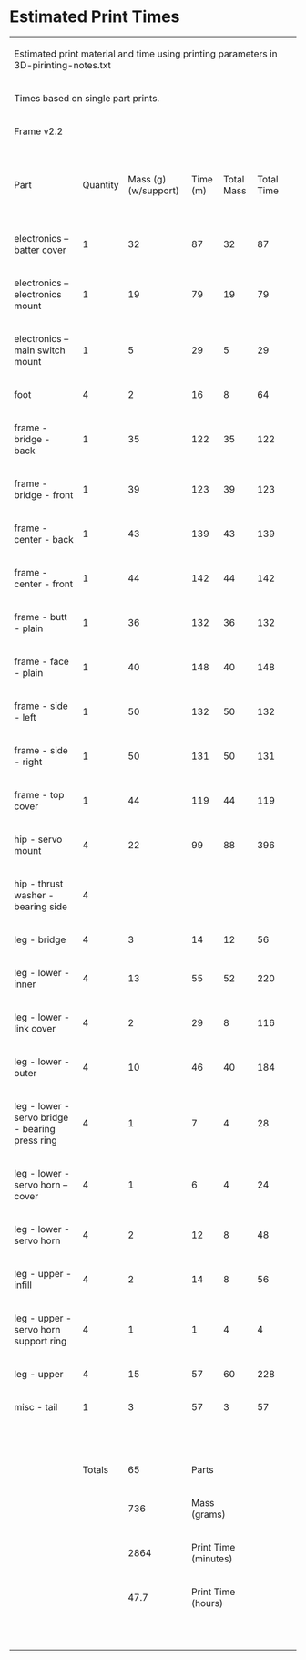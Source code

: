 # Estimated Print Times

<table>
    <colgroup>
        <col/>
        <col/>
        <col/>
        <col/>
        <col/>
        <col/>
        <col/>
    </colgroup>
    <tr>
        <td colspan="7"><p>Estimated print material and time using printing
            parameters in 3D-pirinting-notes.txt</p></td>
        </tr>
    <tr>
        <td colspan="7"><p>Times based on single part prints.</p></td>
        </tr>
    <tr>
        <td colspan="7"><p>Frame v2.2</p></td>
         </tr>
    <tr>
        <td> </td>
        <td> </td>
        <td> </td>
        <td class="Default"> </td>
        <td class="Default"> </td>
        <td class="Default"> </td>
        <td class="Default"> </td>
    </tr>
    <tr>
        <td class="ce1"><p>Part</p></td>
        <td class="ce1"><p>Quantity</p></td>
        <td class="ce1"><p>Mass (g) (w/support)</p></td>
        <td class="ce1"><p>Time (m)</p></td>
        <td class="ce1"><p>Total Mass</p></td>
        <td class="ce1"><p>Total Time</p></td>
        <td class="ce12"> </td>
    </tr>
    <tr>
        <td> </td>
        <td> </td>
        <td> </td>
        <td class="Default"> </td>
        <td class="ce9"> </td>
        <td class="Default"> </td>
        <td class="Default"> </td>
    </tr>
    <tr>
        <td><p>electronics – batter cover</p></td>
        <td  class="ce3"><p>1</p></td>
        <td  class="ce3"><p>32</p></td>
        <td  class="ce3"><p>87</p></td>
        <td  class="ce10"><p>32</p></td>
        <td  class="ce3"><p>87</p></td>
        <td class="Default"> </td>
    </tr>
    <tr>
        <td><p>electronics – electronics mount</p></td>
        <td  class="ce3"><p>1</p></td>
        <td  class="ce3"><p>19</p></td>
        <td  class="ce3"><p>79</p></td>
        <td  class="ce10"><p>19</p></td>
        <td  class="ce3"><p>79</p></td>
        <td class="Default"> </td>
    </tr>
    <tr>
        <td><p>electronics – main switch mount</p></td>
        <td  class="ce3"><p>1</p></td>
        <td  class="ce3"><p>5</p></td>
        <td  class="ce3"><p>29</p></td>
        <td  class="ce10"><p>5</p></td>
        <td  class="ce3"><p>29</p></td>
        <td class="Default"> </td>
    </tr>
    <tr>
        <td><p>foot</p></td>
        <td  class="ce3"><p>4</p></td>
        <td  class="ce3"><p>2</p></td>
        <td  class="ce3"><p>16</p></td>
        <td  class="ce10"><p>8</p></td>
        <td  class="ce3"><p>64</p></td>
        <td class="Default"> </td>
    </tr>
    <tr>
        <td><p>frame - bridge - back</p></td>
        <td  class="ce3"><p>1</p></td>
        <td  class="ce3"><p>35</p></td>
        <td  class="ce3"><p>122</p></td>
        <td  class="ce10"><p>35</p></td>
        <td  class="ce3"><p>122</p></td>
        <td class="Default"> </td>
    </tr>
    <tr>
        <td><p>frame - bridge - front</p></td>
        <td  class="ce3"><p>1</p></td>
        <td  class="ce3"><p>39</p></td>
        <td  class="ce3"><p>123</p></td>
        <td  class="ce10"><p>39</p></td>
        <td  class="ce3"><p>123</p></td>
        <td class="Default"> </td>
    </tr>
    <tr>
        <td><p>frame - center - back</p></td>
        <td  class="ce3"><p>1</p></td>
        <td  class="ce3"><p>43</p></td>
        <td  class="ce3"><p>139</p></td>
        <td  class="ce10"><p>43</p></td>
        <td  class="ce3"><p>139</p></td>
        <td class="Default"> </td>
    </tr>
    <tr>
        <td><p>frame - center - front</p></td>
        <td  class="ce3"><p>1</p></td>
        <td  class="ce3"><p>44</p></td>
        <td  class="ce3"><p>142</p></td>
        <td  class="ce10"><p>44</p></td>
        <td  class="ce3"><p>142</p></td>
        <td class="Default"> </td>
    </tr>
    <tr>
        <td><p>frame - butt - plain</p></td>
        <td  class="ce3"><p>1</p></td>
        <td  class="ce3"><p>36</p></td>
        <td  class="ce3"><p>132</p></td>
        <td  class="ce10"><p>36</p></td>
        <td  class="ce3"><p>132</p></td>
        <td class="Default"> </td>
    </tr>
    <tr>
        <td><p>frame - face - plain</p></td>
        <td  class="ce3"><p>1</p></td>
        <td  class="ce3"><p>40</p></td>
        <td  class="ce3"><p>148</p></td>
        <td  class="ce10"><p>40</p></td>
        <td  class="ce3"><p>148</p></td>
        <td class="Default"> </td>
    </tr>
    <tr>
        <td><p>frame - side - left</p></td>
        <td  class="ce3"><p>1</p></td>
        <td  class="ce3"><p>50</p></td>
        <td  class="ce3"><p>132</p></td>
        <td  class="ce10"><p>50</p></td>
        <td  class="ce3"><p>132</p></td>
        <td class="Default"> </td>
    </tr>
    <tr>
        <td><p>frame - side - right</p></td>
        <td  class="ce3"><p>1</p></td>
        <td  class="ce3"><p>50</p></td>
        <td  class="ce3"><p>131</p></td>
        <td  class="ce10"><p>50</p></td>
        <td  class="ce3"><p>131</p></td>
        <td class="Default"> </td>
    </tr>
    <tr>
        <td><p>frame - top cover</p></td>
        <td  class="ce3"><p>1</p></td>
        <td  class="ce3"><p>44</p></td>
        <td  class="ce3"><p>119</p></td>
        <td  class="ce10"><p>44</p></td>
        <td  class="ce3"><p>119</p></td>
        <td class="Default"> </td>
    </tr>
    <tr>
        <td><p>hip - servo mount</p></td>
        <td  class="ce3"><p>4</p></td>
        <td  class="ce3"><p>22</p></td>
        <td  class="ce3"><p>99</p></td>
        <td  class="ce10"><p>88</p></td>
        <td  class="ce3"><p>396</p></td>
        <td class="Default"> </td>
    </tr>
    <tr>
        <td><p>hip - thrust washer - bearing side</p></td>
        <td  class="ce3"><p>4</p></td>
        <td class="ce3"> </td>
        <td class="ce3"> </td>
        <td class="ce10"> </td>
        <td class="ce3"> </td>
        <td class="Default"> </td>
    </tr>
    <tr>
        <td><p>leg - bridge</p></td>
        <td  class="ce3"><p>4</p></td>
        <td  class="ce3"><p>3</p></td>
        <td  class="ce3"><p>14</p></td>
        <td  class="ce10"><p>12</p></td>
        <td  class="ce3"><p>56</p></td>
        <td class="Default"> </td>
    </tr>
    <tr>
        <td><p>leg - lower - inner</p></td>
        <td  class="ce3"><p>4</p></td>
        <td  class="ce3"><p>13</p></td>
        <td  class="ce3"><p>55</p></td>
        <td  class="ce10"><p>52</p></td>
        <td  class="ce3"><p>220</p></td>
        <td class="Default"> </td>
    </tr>
    <tr>
        <td><p>leg - lower - link cover</p></td>
        <td  class="ce3"><p>4</p></td>
        <td  class="ce3"><p>2</p></td>
        <td  class="ce3"><p>29</p></td>
        <td  class="ce10"><p>8</p></td>
        <td  class="ce3"><p>116</p></td>
        <td class="Default"> </td>
    </tr>
    <tr>
        <td><p>leg - lower - outer</p></td>
        <td  class="ce3"><p>4</p></td>
        <td  class="ce3"><p>10</p></td>
        <td  class="ce3"><p>46</p></td>
        <td  class="ce10"><p>40</p></td>
        <td  class="ce3"><p>184</p></td>
        <td class="Default"> </td>
    </tr>
    <tr>
        <td><p>leg - lower - servo bridge - bearing press
            ring</p></td>
        <td  class="ce3"><p>4</p></td>
        <td  class="ce3"><p>1</p></td>
        <td  class="ce3"><p>7</p></td>
        <td  class="ce10"><p>4</p></td>
        <td  class="ce3"><p>28</p></td>
        <td class="Default"> </td>
    </tr>
    <tr>
        <td><p>leg - lower - servo horn – cover</p></td>
        <td  class="ce3"><p>4</p></td>
        <td  class="ce3"><p>1</p></td>
        <td  class="ce3"><p>6</p></td>
        <td  class="ce10"><p>4</p></td>
        <td  class="ce3"><p>24</p></td>
        <td class="Default"> </td>
    </tr>
    <tr>
        <td><p>leg - lower - servo horn</p></td>
        <td  class="ce3"><p>4</p></td>
        <td  class="ce3"><p>2</p></td>
        <td  class="ce3"><p>12</p></td>
        <td  class="ce10"><p>8</p></td>
        <td  class="ce3"><p>48</p></td>
        <td class="Default"> </td>
    </tr>
    <tr>
        <td><p>leg - upper - infill</p></td>
        <td  class="ce3"><p>4</p></td>
        <td  class="ce3"><p>2</p></td>
        <td  class="ce3"><p>14</p></td>
        <td  class="ce10"><p>8</p></td>
        <td  class="ce3"><p>56</p></td>
        <td class="Default"> </td>
    </tr>
    <tr>
        <td><p>leg - upper - servo horn support ring</p></td>
        <td  class="ce3"><p>4</p></td>
        <td  class="ce3"><p>1</p></td>
        <td  class="ce3"><p>1</p></td>
        <td  class="ce10"><p>4</p></td>
        <td  class="ce3"><p>4</p></td>
        <td class="Default"> </td>
    </tr>
    <tr>
        <td><p>leg - upper</p></td>
        <td  class="ce3"><p>4</p></td>
        <td  class="ce3"><p>15</p></td>
        <td  class="ce3"><p>57</p></td>
        <td  class="ce10"><p>60</p></td>
        <td  class="ce3"><p>228</p></td>
        <td class="Default"> </td>
    </tr>
    <tr>
        <td><p>misc - tail</p></td>
        <td  class="ce3"><p>1</p></td>
        <td  class="ce3"><p>3</p></td>
        <td  class="ce3"><p>57</p></td>
        <td  class="ce10"><p>3</p></td>
        <td  class="ce3"><p>57</p></td>
        <td class="Default"> </td>
    </tr>
    <tr>
        <td> </td>
        <td> </td>
        <td> </td>
        <td class="Default"> </td>
        <td class="ce9"> </td>
        <td class="Default"> </td>
        <td class="Default"> </td>
    </tr>
    <tr>
        <td> </td>
        <td> </td>
        <td> </td>
        <td class="Default"> </td>
        <td class="Default"> </td>
        <td class="Default"> </td>
        <td class="Default"> </td>
    </tr>
    <tr>
        <td class="ce2"> </td>
        <td class="ce4"><p>Totals</p></td>
        <td  class="ce5"><p>65</p></td>
        <td colspan="2" class="ce4"><p>Parts</p></td>
        <td class="ce2"> </td>
        <td class="Default"> </td>
    </tr>
    <tr>
        <td> </td>
        <td> </td>
        <td><p>736</p></td>
        <td colspan="2" class="ce8"><p>Mass (grams)</p></td>
        <td class="Default"> </td>
        <td class="Default"> </td>
    </tr>
    <tr>
        <td> </td>
        <td> </td>
        <td><p>2864</p></td>
        <td colspan="2" class="ce8"><p>Print Time (minutes)</p></td>
        <td class="Default"> </td>
        <td class="Default"> </td>
    </tr>
    <tr>
        <td> </td>
        <td> </td>
        <td  class="ce7"><p>47.7</p></td>
        <td colspan="2" class="ce8"><p>Print Time (hours)</p></td>
        <td class="Default"> </td>
        <td class="Default"> </td>
    </tr>
    <tr>
        <td> </td>
        <td> </td>
        <td> </td>
        <td class="Default"> </td>
        <td class="Default"> </td>
        <td class="Default"> </td>
        <td class="Default"> </td>
    </tr>
    <tr>
        <td> </td>
        <td> </td>
        <td> </td>
        <td class="Default"> </td>
        <td class="Default"> </td>
        <td class="Default"> </td>
        <td class="Default"> </td>
    </tr>
</table>